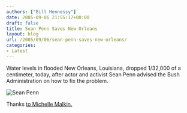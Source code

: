```yaml
---
authors: ["Bill Hennessy"]
date: 2005-09-06 21:55:17+00:00
draft: false
title: Sean Penn Saves New Orleans
layout: blog
url: /2005/09/06/sean-penn-saves-new-orleans/
categories:
- Latest
---
```


Water levels in flooded New Orleans, Louisiana, dropped 1/32,000 of a centimeter, today, after actor and activist Sean Penn advised the Bush Administration on how to fix the problem.

![Sean Penn](/wp-content/penn.jpg)


Thanks [to Michelle Malkin.](https://michellemalkin.com/archives/003485.htm)
